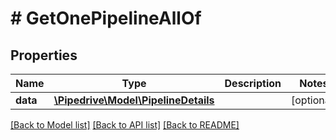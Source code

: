 # # GetOnePipelineAllOf

## Properties

Name | Type | Description | Notes
------------ | ------------- | ------------- | -------------
**data** | [**\Pipedrive\Model\PipelineDetails**](PipelineDetails.md) |  | [optional]

[[Back to Model list]](../../README.md#models) [[Back to API list]](../../README.md#endpoints) [[Back to README]](../../README.md)
